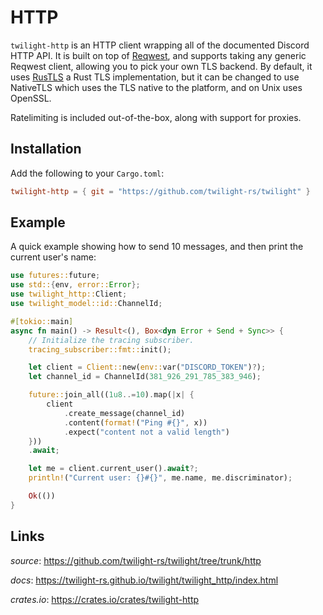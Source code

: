 # HTTP

`twilight-http` is an HTTP client wrapping all of the documented Discord HTTP API.
It is built on top of [Reqwest], and supports taking any generic Reqwest client,
allowing you to pick your own TLS backend. By default, it uses [RusTLS] a Rust TLS implementation,
but it can be changed to use NativeTLS which uses the TLS native to the platform, and on Unix uses OpenSSL.

Ratelimiting is included out-of-the-box, along with support for proxies.

## Installation

Add the following to your `Cargo.toml`:

```toml
twilight-http = { git = "https://github.com/twilight-rs/twilight" }
```

## Example

A quick example showing how to send 10 messages, and then print the current
user's name:

```rust
use futures::future;
use std::{env, error::Error};
use twilight_http::Client;
use twilight_model::id::ChannelId;

#[tokio::main]
async fn main() -> Result<(), Box<dyn Error + Send + Sync>> {
    // Initialize the tracing subscriber.
    tracing_subscriber::fmt::init();

    let client = Client::new(env::var("DISCORD_TOKEN")?);
    let channel_id = ChannelId(381_926_291_785_383_946);

    future::join_all((1u8..=10).map(|x| {
        client
            .create_message(channel_id)
            .content(format!("Ping #{}", x))
            .expect("content not a valid length")
    }))
    .await;

    let me = client.current_user().await?;
    println!("Current user: {}#{}", me.name, me.discriminator);

    Ok(())
}
```

## Links

*source*: <https://github.com/twilight-rs/twilight/tree/trunk/http>

*docs*: <https://twilight-rs.github.io/twilight/twilight_http/index.html>

*crates.io*: <https://crates.io/crates/twilight-http>


[Reqwest]: https://github.com/seanmonstar/reqwest
[RusTLS]: https://github.com/ctz/rustls
